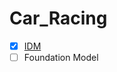 # Car_Racing


- [x] [IDM](https://github.com/chenmaol/car_racing/tree/main/IDM)
- [ ] Foundation Model
